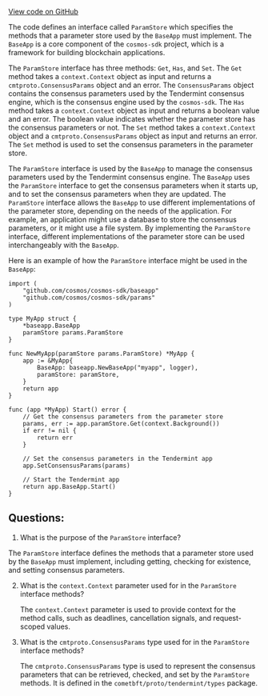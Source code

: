[View code on GitHub](https://github.com/cosmos/cosmos-sdk/blob/main/baseapp/params.go)

The code defines an interface called `ParamStore` which specifies the methods that a parameter store used by the `BaseApp` must implement. The `BaseApp` is a core component of the `cosmos-sdk` project, which is a framework for building blockchain applications. 

The `ParamStore` interface has three methods: `Get`, `Has`, and `Set`. The `Get` method takes a `context.Context` object as input and returns a `cmtproto.ConsensusParams` object and an error. The `ConsensusParams` object contains the consensus parameters used by the Tendermint consensus engine, which is the consensus engine used by the `cosmos-sdk`. The `Has` method takes a `context.Context` object as input and returns a boolean value and an error. The boolean value indicates whether the parameter store has the consensus parameters or not. The `Set` method takes a `context.Context` object and a `cmtproto.ConsensusParams` object as input and returns an error. The `Set` method is used to set the consensus parameters in the parameter store.

The `ParamStore` interface is used by the `BaseApp` to manage the consensus parameters used by the Tendermint consensus engine. The `BaseApp` uses the `ParamStore` interface to get the consensus parameters when it starts up, and to set the consensus parameters when they are updated. The `ParamStore` interface allows the `BaseApp` to use different implementations of the parameter store, depending on the needs of the application. For example, an application might use a database to store the consensus parameters, or it might use a file system. By implementing the `ParamStore` interface, different implementations of the parameter store can be used interchangeably with the `BaseApp`.

Here is an example of how the `ParamStore` interface might be used in the `BaseApp`:

```
import (
    "github.com/cosmos/cosmos-sdk/baseapp"
    "github.com/cosmos/cosmos-sdk/params"
)

type MyApp struct {
    *baseapp.BaseApp
    paramStore params.ParamStore
}

func NewMyApp(paramStore params.ParamStore) *MyApp {
    app := &MyApp{
        BaseApp: baseapp.NewBaseApp("myapp", logger),
        paramStore: paramStore,
    }
    return app
}

func (app *MyApp) Start() error {
    // Get the consensus parameters from the parameter store
    params, err := app.paramStore.Get(context.Background())
    if err != nil {
        return err
    }

    // Set the consensus parameters in the Tendermint app
    app.SetConsensusParams(params)

    // Start the Tendermint app
    return app.BaseApp.Start()
}
```
## Questions: 
 1. What is the purpose of the `ParamStore` interface?
   
   The `ParamStore` interface defines the methods that a parameter store used by the `BaseApp` must implement, including getting, checking for existence, and setting consensus parameters.

2. What is the `context.Context` parameter used for in the `ParamStore` interface methods?
   
   The `context.Context` parameter is used to provide context for the method calls, such as deadlines, cancellation signals, and request-scoped values.

3. What is the `cmtproto.ConsensusParams` type used for in the `ParamStore` interface methods?
   
   The `cmtproto.ConsensusParams` type is used to represent the consensus parameters that can be retrieved, checked, and set by the `ParamStore` methods. It is defined in the `cometbft/proto/tendermint/types` package.